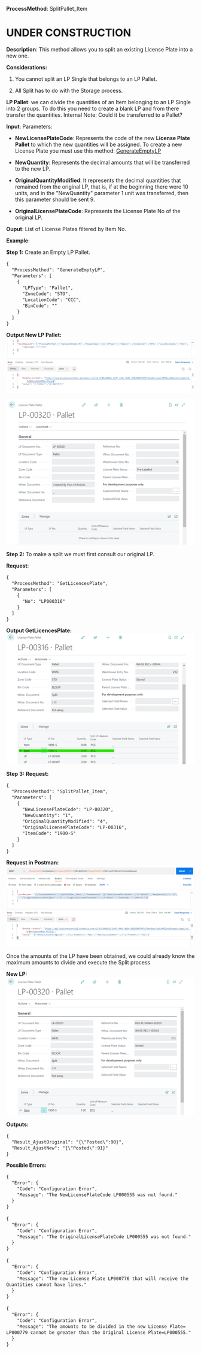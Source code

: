 **ProcessMethod**: SplitPallet_Item

# **UNDER CONSTRUCTION**


**Description**:
This method allows you to split an existing License Plate into a new one.

**Considerations:**

1) You cannot split an LP Single that belongs to an LP Pallet.

2) All Split has to do with the Storage process.


**LP Pallet**: we can divide the quantities of an Item belonging to an LP Single into 2 groups. To do this you need to create a blank LP and from there transfer the quantities.
   Internal Note: Could it be transferred to a Pallet?


**Input**:
Parameters: 
-	**NewLicensePlateCode**: Represents the code of the new **License Plate Pallet** to which the new quantities will be assigned. To create a new License Plate you must use this method:  [GenerateEmptyLP](/Plur%2De/WMS-API/Movements/Splits/GenerateEmptyLP)

-	**NewQuantity**: Represents the decimal amounts that will be transferred to the new LP.
-	**OriginalQuantityModified**: It represents the decimal quantities that remained from the original LP, that is, if at the beginning there were 10 units, and in the "NewQuantity" parameter 1 unit was transferred, then this parameter should be sent 9.
-	**OriginalLicensePlateCode**: Represents the License Plate No of the original LP.

**Ouput**: List of License Plates filtered by Item No.



**Example**:

**Step 1:** 
Create an Empty LP Pallet.

```
{
  "ProcessMethod": "GenerateEmptyLP",
  "Parameters": [
    {
      "LPType": "Pallet",
      "ZoneCode": "STO",
      "LocationCode": "CCC",
      "BinCode": ""
    }
  ]
}
```


**Output New LP Pallet:**
![image.png](/.attachments/image-0f816a7e-2722-4749-bce8-c0fef82e04d6.png)

![image.png](/.attachments/image-31fa6598-ebf2-46f3-92cf-c8604487cee5.png)

**Step 2:**
To make a split we must first consult our original LP.

**Request**:

```
{
  "ProcessMethod": "GetLicencesPlate",
  "Parameters": [
    {
      "No": "LP000316"
    }
  ]
}
```
**Output GetLicencesPlate:**
![image.png](/.attachments/image-4d80cb32-b508-4fef-afcf-3b789eb1515e.png)

**Step 3:**
**Request:**
```
{
  "ProcessMethod": "SplitPallet_Item",
  "Parameters": [
    {
      "NewLicensePlateCode": "LP-00320",
      "NewQuantity": "1",
      "OriginalQuantityModified": "4",
      "OriginalLicensePlateCode": "LP-00316",
      "ItemCode": "1900-S"
    }
  ]
}
```

**Request in Postman:**
![image.png](/.attachments/image-5f5f44a3-8383-42b2-9d5f-31ed0a789f64.png)


Once the amounts of the LP have been obtained, we could already know the maximum amounts to divide and execute the Split process


**New LP:**
![image.png](/.attachments/image-c7914aaf-2ddf-4ee1-b957-9a14014df07d.png)

**Outputs:**
```
{
  "Result_AjustOriginal": "{\"Posted\":90}",
  "Result_AjustNew": "{\"Posted\":91}"
}
```

**Possible Errors:**

```
{
  "Error": {
    "Code": "Configuration Error",
    "Message": "The NewLicensePlateCode LP000555 was not found."
  }
}

{
  "Error": {
    "Code": "Configuration Error",
    "Message": "The OriginalLicensePlateCode LP000555 was not found."
  }
}

{
  "Error": {
    "Code": "Configuration Error",
    "Message": "The new License Plate LP000776 that will receive the Quantities cannot have lines."
  }
}

{
  "Error": {
    "Code": "Configuration Error",
    "Message": "The amounts to be divided in the new License Plate= LP000779 cannot be greater than the Original License Plate=LP000555."
  }
}
```





